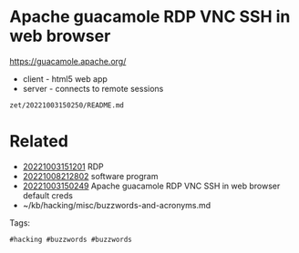 # Apache guacamole RDP VNC SSH in web browser
https://guacamole.apache.org/
- client - html5 web app
- server - connects to remote sessions

` zet/20221003150250/README.md `

# Related

- [20221003151201](/zet/20221003151201/README.md) RDP
- [20221008212802](/zet/20221008212802/README.md) software program
- [20221003150249](/zet/20221003150249/README.md) Apache guacamole RDP VNC SSH in web browser default creds
- ~/kb/hacking/misc/buzzwords-and-acronyms.md

Tags:

    #hacking #buzzwords #buzzwords 
